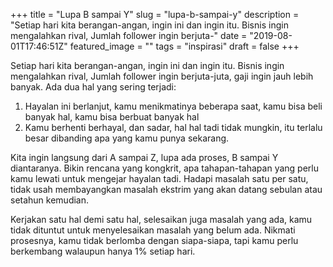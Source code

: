+++
title = "Lupa B sampai Y"
slug = "lupa-b-sampai-y"
description = "Setiap hari kita berangan-angan, ingin ini dan ingin itu. Bisnis ingin mengalahkan rival, Jumlah follower ingin berjuta-"
date = "2019-08-01T17:46:51Z"
featured_image = ""
tags = "inspirasi"
draft = false
+++ 
 
Setiap hari kita berangan-angan, ingin ini dan ingin itu. Bisnis ingin mengalahkan rival, Jumlah follower ingin berjuta-juta, gaji ingin jauh lebih banyak. Ada dua hal yang sering terjadi:
1. Hayalan ini berlanjut, kamu menikmatinya beberapa saat, kamu bisa beli banyak hal, kamu bisa berbuat banyak hal
2. Kamu berhenti berhayal, dan sadar, hal hal tadi tidak mungkin, itu terlalu besar dibanding apa yang kamu punya sekarang.

Kita ingin langsung dari A sampai Z, lupa ada proses, B sampai Y diantaranya. Bikin rencana yang kongkrit, apa tahapan-tahapan yang perlu kamu lewati untuk mengejar hayalan tadi. Hadapi masalah satu per satu, tidak usah membayangkan masalah ekstrim yang akan datang sebulan atau setahun kemudian. 

Kerjakan satu hal demi satu hal, selesaikan juga masalah yang ada, kamu tidak dituntut  untuk menyelesaikan masalah yang belum ada. Nikmati prosesnya, kamu tidak berlomba dengan siapa-siapa, tapi kamu perlu berkembang walaupun hanya 1% setiap hari.